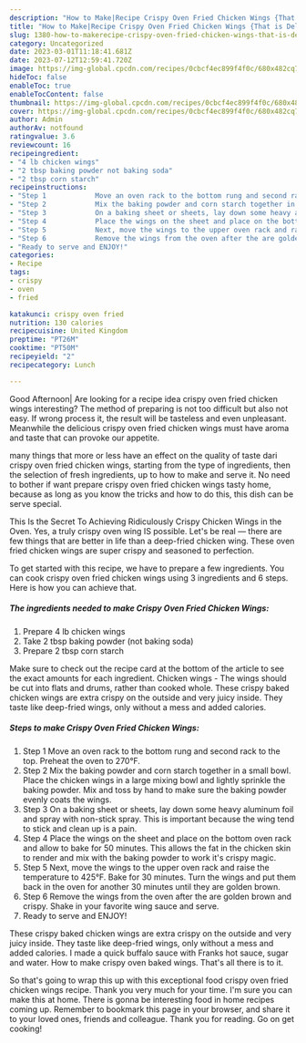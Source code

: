 ```yaml
---
description: "How to Make|Recipe Crispy Oven Fried Chicken Wings {That is Delicious"
title: "How to Make|Recipe Crispy Oven Fried Chicken Wings {That is Delicious"
slug: 1380-how-to-makerecipe-crispy-oven-fried-chicken-wings-that-is-delicious
category: Uncategorized
date: 2023-03-01T11:18:41.681Z
date: 2023-07-12T12:59:41.720Z
image: https://img-global.cpcdn.com/recipes/0cbcf4ec899f4f0c/680x482cq70/crispy-oven-fried-chicken-wings-recipe-main-photo.jpg
hideToc: false
enableToc: true
enableTocContent: false
thumbnail: https://img-global.cpcdn.com/recipes/0cbcf4ec899f4f0c/680x482cq70/crispy-oven-fried-chicken-wings-recipe-main-photo.jpg
cover: https://img-global.cpcdn.com/recipes/0cbcf4ec899f4f0c/680x482cq70/crispy-oven-fried-chicken-wings-recipe-main-photo.jpg
author: Admin
authorAv: notfound
ratingvalue: 3.6
reviewcount: 16
recipeingredient:
- "4 lb chicken wings"
- "2 tbsp baking powder not baking soda"
- "2 tbsp corn starch"
recipeinstructions:
- "Step 1            Move an oven rack to the bottom rung and second rack to the top. Preheat the oven to 270°F."
- "Step 2            Mix the baking powder and corn starch together in a small bowl. Place the chicken wings in a large mixing bowl and lightly sprinkle the baking powder. Mix and toss by hand to make sure the baking powder evenly coats the wings."
- "Step 3            On a baking sheet or sheets, lay down some heavy aluminum foil and spray with non-stick spray. This is important because the wing tend to stick and clean up is a pain."
- "Step 4            Place the wings on the sheet and place on the bottom oven rack and allow to bake for 50 minutes. This allows the fat in the chicken skin to render and mix with the baking powder to work it&#39;s crispy magic."
- "Step 5            Next, move the wings to the upper oven rack and raise the temperature to 425°F. Bake for 30 minutes. Turn the wings and put them back in the oven for another 30 minutes until they are golden brown."
- "Step 6            Remove the wings from the oven after the are golden brown and crispy. Shake in your favorite wing sauce and serve."
- "Ready to serve and ENJOY!"
categories:
- Recipe
tags:
- crispy
- oven
- fried

katakunci: crispy oven fried 
nutrition: 130 calories
recipecuisine: United Kingdom
preptime: "PT26M"
cooktime: "PT50M"
recipeyield: "2"
recipecategory: Lunch

---
```



Good Afternoon| Are looking for a recipe idea crispy oven fried chicken wings interesting? The method of preparing is not too difficult but also not easy. If wrong process it, the result will be tasteless and even unpleasant. Meanwhile the delicious crispy oven fried chicken wings must have aroma and taste that can provoke our appetite.






many things that more or less have an effect on the quality of taste dari crispy oven fried chicken wings, starting from the type of ingredients, then the selection of fresh ingredients, up to how to make and serve it. No need to bother if want prepare crispy oven fried chicken wings tasty home, because as long as you know the tricks and how to do this, this dish can be serve  special.


This Is the Secret To Achieving Ridiculously Crispy Chicken Wings in the Oven. Yes, a truly crispy oven wing IS possible. Let&#39;s be real — there are few things that are better in life than a deep-fried chicken wing. These oven fried chicken wings are super crispy and seasoned to perfection.


To get started with this recipe, we have to prepare a few ingredients. You can cook crispy oven fried chicken wings using 3 ingredients and 6 steps. Here is how you can achieve that.

<!--inarticleads1-->

##### The ingredients needed to make Crispy Oven Fried Chicken Wings:

1. Prepare 4 lb chicken wings
1. Take 2 tbsp baking powder (not baking soda)
1. Prepare 2 tbsp corn starch


Make sure to check out the recipe card at the bottom of the article to see the exact amounts for each ingredient. Chicken wings - The wings should be cut into flats and drums, rather than cooked whole. These crispy baked chicken wings are extra crispy on the outside and very juicy inside. They taste like deep-fried wings, only without a mess and added calories. 

<!--inarticleads2-->

##### Steps to make Crispy Oven Fried Chicken Wings:

1. Step 1            Move an oven rack to the bottom rung and second rack to the top. Preheat the oven to 270°F.
1. Step 2            Mix the baking powder and corn starch together in a small bowl. Place the chicken wings in a large mixing bowl and lightly sprinkle the baking powder. Mix and toss by hand to make sure the baking powder evenly coats the wings.
1. Step 3            On a baking sheet or sheets, lay down some heavy aluminum foil and spray with non-stick spray. This is important because the wing tend to stick and clean up is a pain.
1. Step 4            Place the wings on the sheet and place on the bottom oven rack and allow to bake for 50 minutes. This allows the fat in the chicken skin to render and mix with the baking powder to work it&#39;s crispy magic.
1. Step 5            Next, move the wings to the upper oven rack and raise the temperature to 425°F. Bake for 30 minutes. Turn the wings and put them back in the oven for another 30 minutes until they are golden brown.
1. Step 6            Remove the wings from the oven after the are golden brown and crispy. Shake in your favorite wing sauce and serve.
1. Ready to serve and ENJOY!

These crispy baked chicken wings are extra crispy on the outside and very juicy inside. They taste like deep-fried wings, only without a mess and added calories. I made a quick buffalo sauce with Franks hot sauce, sugar and water. How to make crispy oven baked wings. That&#39;s all there is to it. 

So that's going to wrap this up with this exceptional food crispy oven fried chicken wings recipe. Thank you very much for your time. I'm sure you can make this at home. There is gonna be interesting food in home recipes coming up. Remember to bookmark this page in your browser, and share it to your loved ones, friends and colleague. Thank you for reading. Go on get cooking!
